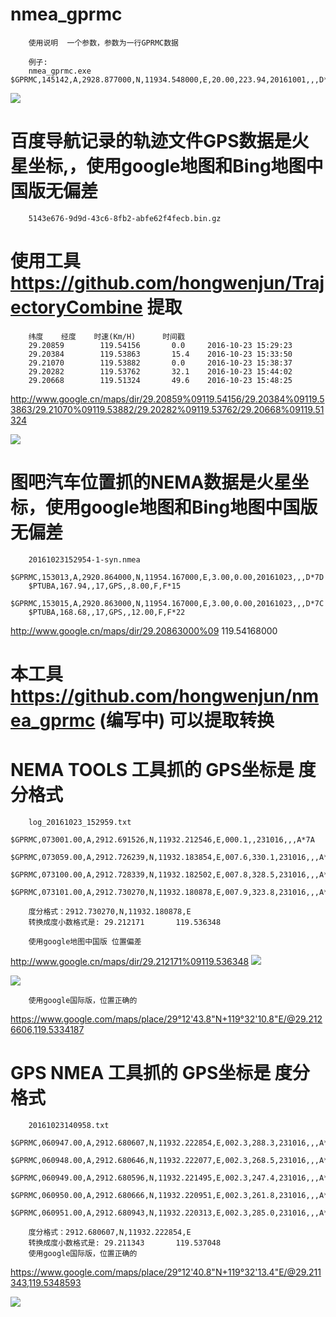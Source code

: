 # nmea_gprmc
		
		使用说明  一个参数，参数为一行GPRMC数据
		
		例子:
		nmea_gprmc.exe  $GPRMC,145142,A,2928.877000,N,11934.548000,E,20.00,223.94,20161001,,,D*45
		
		
![](https://github.com/hongwenjun/nmea_gprmc/blob/master/img/bdgps_in_china_google.jpg)  
		
# 百度导航记录的轨迹文件GPS数据是火星坐标,，使用google地图和Bing地图中国版无偏差
		5143e676-9d9d-43c6-8fb2-abfe62f4fecb.bin.gz
# 使用工具 https://github.com/hongwenjun/TrajectoryCombine 提取
		
		纬度    经度    时速(Km/H)      时间戳
		29.20859        119.54156       0.0     2016-10-23 15:29:23
		29.20384        119.53863       15.4    2016-10-23 15:33:50
		29.21070        119.53882       0.0     2016-10-23 15:38:37
		29.20282        119.53762       32.1    2016-10-23 15:44:02
		29.20668        119.51324       49.6    2016-10-23 15:48:25
		
http://www.google.cn/maps/dir/29.20859%09119.54156/29.20384%09119.53863/29.21070%09119.53882/29.20282%09119.53762/29.20668%09119.51324
		
		
![](https://github.com/hongwenjun/nmea_gprmc/blob/master/img/mapbar_in_bing.jpg)  

		
# 图吧汽车位置抓的NEMA数据是火星坐标，使用google地图和Bing地图中国版无偏差
		20161023152954-1-syn.nmea
		$GPRMC,153013,A,2920.864000,N,11954.167000,E,3.00,0.00,20161023,,,D*7D
		$PTUBA,167.94,,17,GPS,,8.00,F,F*15
		$GPRMC,153015,A,2920.863000,N,11954.167000,E,3.00,0.00,20161023,,,D*7C
		$PTUBA,168.68,,17,GPS,,12.00,F,F*22
		
http://www.google.cn/maps/dir/29.20863000%09 119.54168000
		
# 本工具 https://github.com/hongwenjun/nmea_gprmc (编写中) 可以提取转换
		
# NEMA TOOLS 工具抓的 GPS坐标是 度分格式
		
		log_20161023_152959.txt
		$GPRMC,073001.00,A,2912.691526,N,11932.212546,E,000.1,,231016,,,A*7A
		$GPRMC,073059.00,A,2912.726239,N,11932.183854,E,007.6,330.1,231016,,,A*59
		$GPRMC,073100.00,A,2912.728339,N,11932.182502,E,007.8,328.5,231016,,,A*57
		$GPRMC,073101.00,A,2912.730270,N,11932.180878,E,007.9,323.8,231016,,,A*56
		
		度分格式：2912.730270,N,11932.180878,E
		转换成度小数格式是: 29.212171       119.536348
		
		使用google地图中国版 位置偏差
http://www.google.cn/maps/dir/29.212171%09119.536348
![](https://github.com/hongwenjun/nmea_gprmc/blob/master/img/NEMA_in_china_google.jpg)  

![](https://github.com/hongwenjun/nmea_gprmc/blob/master/img/NEMA_in_google.jpg)  
		
		使用google国际版，位置正确的
https://www.google.com/maps/place/29°12'43.8"N+119°32'10.8"E/@29.2126606,119.5334187
		
# GPS NMEA 工具抓的 GPS坐标是 度分格式
		
		20161023140958.txt
		$GPRMC,060947.00,A,2912.680607,N,11932.222854,E,002.3,288.3,231016,,,A*51
		$GPRMC,060948.00,A,2912.680646,N,11932.222077,E,002.3,268.5,231016,,,A*5A
		$GPRMC,060949.00,A,2912.680596,N,11932.221495,E,002.3,247.4,231016,,,A*52
		$GPRMC,060950.00,A,2912.680666,N,11932.220951,E,002.3,261.8,231016,,,A*5A
		$GPRMC,060951.00,A,2912.680943,N,11932.220313,E,002.3,285.0,231016,,,A*5D
		
		度分格式：2912.680607,N,11932.222854,E
		转换成度小数格式是: 29.211343       119.537048
		使用google国际版，位置正确的
https://www.google.com/maps/place/29°12'40.8"N+119°32'13.4"E/@29.211343,119.5348593

![](https://github.com/hongwenjun/nmea_gprmc/blob/master/img/GPS_NMEA_in_google.jpg)  
